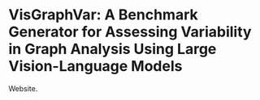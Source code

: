 
# VisGraphVar: A Benchmark Generator for Assessing Variability in Graph Analysis Using Large Vision-Language Models

Website.